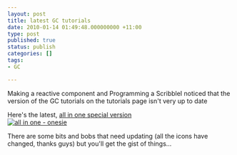 ```yaml
---
layout: post
title: latest GC tutorials
date: 2010-01-14 01:49:48.000000000 +11:00
type: post
published: true
status: publish
categories: []
tags:
- GC

---
```

<p>Making a reactive component and Programming a ScribbleI noticed that the version of the GC tutorials on the tutorials page isn't very up to date</p>
<p>Here's the latest, <a href="http://www.notionparallax.co.uk/wordpress/wp-content/uploads/2010/01/2009-03-30a-Making-a-reactive-component-and-Programming-a-Scribble.pdf">all in one special version<br />
<img src="{{ site.baseurl }}/assets/il_430xN_44257688.jpg" alt="all in one - onesie" /></a></p>
<p>There are some bits and bobs that need updating (all the icons have changed, thanks guys) but you'll get the gist of things...</p>
<p><a href="http://www.notionparallax.co.uk/wordpress/wp-content/uploads/2010/01/2009-03-30a-Making-a-reactive-component-and-Programming-a-Scribble.pdf"></a></p>
